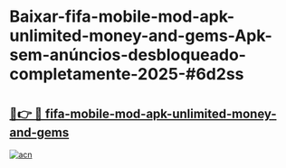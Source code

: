 # Baixar-fifa-mobile-mod-apk-unlimited-money-and-gems-Apk-sem-anúncios-desbloqueado-completamente-2025-#6d2ss

# <h2><a href="https://ainizakaria.my?title=fifa-mobile-mod-apk-unlimited-money-and-gems&ref=24M">🔗👉 🔴 fifa-mobile-mod-apk-unlimited-money-and-gems</a></h2>

[![acn](https://github.com/user-attachments/assets/0f9c940e-d8b0-45ae-aac7-cd30a18b3e1c)](https://ainizakaria.my?title=fifa-mobile-mod-apk-unlimited-money-and-gems&ref=24M)

